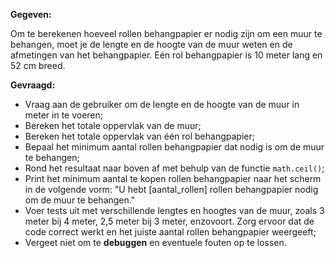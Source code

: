 **Gegeven:**

Om te berekenen hoeveel rollen behangpapier er nodig zijn om een muur te behangen, moet je de lengte en de hoogte van de muur weten en de afmetingen van het behangpapier. Eén rol behangpapier is 10 meter lang en 52 cm breed.

**Gevraagd:**

* Vraag aan de gebruiker om de lengte en de hoogte van de muur in meter in te voeren;
* Bereken het totale oppervlak van de muur;
* Bereken het totale oppervlak van één rol behangpapier; 
* Bepaal het minimum aantal rollen behangpapier dat nodig is om de muur te behangen;
* Rond het resultaat naar boven af met behulp van de functie `math.ceil()`;
* Print het minimum aantal te kopen rollen behangpapier naar het scherm in de volgende vorm: "U hebt [aantal_rollen] rollen behangpapier nodig om de muur te behangen."
* Voer tests uit met verschillende lengtes en hoogtes van de muur, zoals 3 meter bij 4 meter, 2,5 meter bij 3 meter, enzovoort. Zorg ervoor dat de code correct werkt en het juiste aantal rollen behangpapier weergeeft;
* Vergeet niet om te **debuggen** en eventuele fouten op te lossen.
